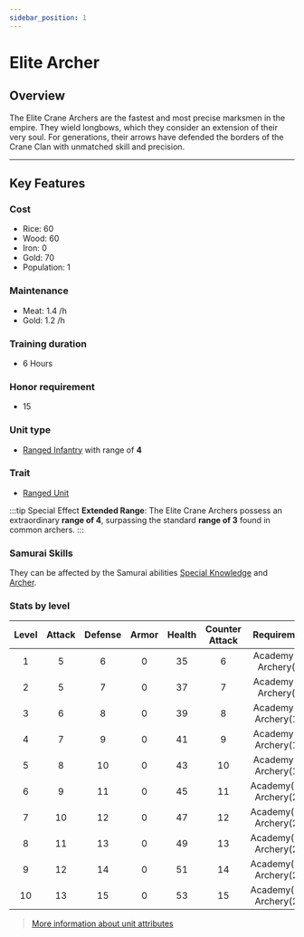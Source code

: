 ```yaml
---
sidebar_position: 1
---
```

# Elite Archer

## Overview

The Elite Crane Archers are the fastest and most precise marksmen in the empire. They wield longbows, which they consider an extension of their very soul. For generations, their arrows have defended the borders of the Crane Clan with unmatched skill and precision.

---

## Key Features

### Cost
- Rice: 60
- Wood: 60
- Iron: 0
- Gold: 70
- Population: 1

### Maintenance
- Meat: 1.4 /h
- Gold: 1.2 /h

### Training duration
- 6 Hours

### Honor requirement
- 15

### Unit type
- [Ranged Infantry](../../index.md#ranged-infantry) with range of **4**

### Trait
- [Ranged Unit](../../index.md#ranged-units)

:::tip Special Effect
**Extended Range**: The Elite Crane Archers possess an extraordinary **range of 4**, surpassing the standard **range of 3** found in common archers.
::: 

### Samurai Skills
They can be affected by the Samurai abilities [Special Knowledge](../../../samurais/knowledge-skills.md) and [Archer](../../../samurais/reasoning-skills.md).

### Stats by level

| Level | Attack | Defense | Armor | Health | Counter Attack |       Requirement        |
| :---: | :----: | :-----: | :---: | :----: | :------------: | :----------------------: |
|   1   |   5    |    6    |   0   |   35   |       6        |  Academy(1), Archery(4)  |
|   2   |   5    |    7    |   0   |   37   |       7        |  Academy(2), Archery(8)  |
|   3   |   6    |    8    |   0   |   39   |       8        | Academy(4), Archery(12)  |
|   4   |   7    |    9    |   0   |   41   |       9        | Academy(7), Archery(15)  |
|   5   |   8    |   10    |   0   |   43   |       10       | Academy(9), Archery(17)  |
|   6   |   9    |   11    |   0   |   45   |       11       | Academy(11), Archery(20) |
|   7   |   10   |   12    |   0   |   47   |       12       | Academy(15), Archery(22) |
|   8   |   11   |   13    |   0   |   49   |       13       | Academy(18), Archery(25) |
|   9   |   12   |   14    |   0   |   51   |       14       | Academy(21), Archery(27) |
|  10   |   13   |   15    |   0   |   53   |       15       | Academy(27), Archery(29) |

> [More information about unit attributes](../../index.md#attributes)